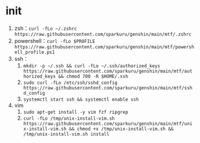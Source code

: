 # init

1.   zsh：`curl -fLo ~/.zshrc https://raw.githubusercontent.com/sparkuru/genshin/main/mtf/.zshrc`
2.   powershell：`curl -fLo $PROFILE https://raw.githubusercontent.com/sparkuru/genshin/main/mtf/powershell_profile.ps1`
3.   ssh：
     1.   `mkdir -p ~/.ssh && curl -fLo ~/.ssh/authorized_keys https://raw.githubusercontent.com/sparkuru/genshin/main/mtf/authorized_keys && chmod 700 -R $HOME/.ssh`
     2.   `sudo curl -fLo /etc/ssh/sshd_config https://raw.githubusercontent.com/sparkuru/genshin/main/mtf/sshd_config`
     3.   `systemctl start ssh && systemctl enable ssh`
4.   vim
     1.   `sudo apt-get install -y vim fzf ripgrep`
     2.   `curl -fLo /tmp/unix-install-vim.sh https://raw.githubusercontent.com/sparkuru/genshin/main/mtf/unix-install-vim.sh && chmod +x /tmp/unix-install-vim.sh && /tmp/unix-install-vim.sh install`